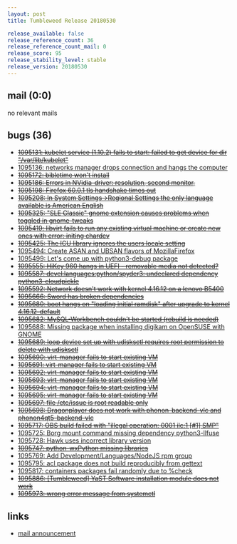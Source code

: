 ```yaml
---
layout: post
title: Tumbleweed Release 20180530

release_available: false
release_reference_count: 36
release_reference_count_mail: 0
release_score: 95
release_stability_level: stable
release_version: 20180530
---
```


## mail (0:0)

no relevant mails

## bugs (36)

<!--more-->

- ~~[1095131: kubelet service (1.10.2) fails to start: failed to get device for dir "/var/lib/kubelet"](https://bugzilla.opensuse.org/show_bug.cgi?id=1095131)~~
- [1095136: networks manager drops connection and hangs the computer](https://bugzilla.opensuse.org/show_bug.cgi?id=1095136)
- ~~[1095172: bibletime won't install](https://bugzilla.opensuse.org/show_bug.cgi?id=1095172)~~
- ~~[1095186: Errors in NVidia-driver: resolution, second monitor,](https://bugzilla.opensuse.org/show_bug.cgi?id=1095186)~~
- ~~[1095198: Firefox 60.0.1 tls handshake times out](https://bugzilla.opensuse.org/show_bug.cgi?id=1095198)~~
- ~~[1095208: In System Settings->Regional Settings the only language available is American English](https://bugzilla.opensuse.org/show_bug.cgi?id=1095208)~~
- ~~[1095325: "SLE Classic" gnome extension causes problems when toggled in gnome-tweaks](https://bugzilla.opensuse.org/show_bug.cgi?id=1095325)~~
- ~~[1095419: libvirt fails to run any existing virtual machine or create new ones with error: initing chardev](https://bugzilla.opensuse.org/show_bug.cgi?id=1095419)~~
- ~~[1095425: The ICU library ignores the users locale setting](https://bugzilla.opensuse.org/show_bug.cgi?id=1095425)~~
- [1095494: Create ASAN and UBSAN flavors of MozillaFirefox](https://bugzilla.opensuse.org/show_bug.cgi?id=1095494)
- [1095499: Let's come up with python3-debug package](https://bugzilla.opensuse.org/show_bug.cgi?id=1095499)
- ~~[1095555: HiKey 960 hangs in UEFI - removable media not detected?](https://bugzilla.opensuse.org/show_bug.cgi?id=1095555)~~
- ~~[1095587: devel:languages:python/spyder3: undeclared dependency python3-cloudpickle](https://bugzilla.opensuse.org/show_bug.cgi?id=1095587)~~
- ~~[1095592: Network doesn't work with kernel 4.16.12 on a lenovo B5400](https://bugzilla.opensuse.org/show_bug.cgi?id=1095592)~~
- ~~[1095666: Sword has broken dependencies](https://bugzilla.opensuse.org/show_bug.cgi?id=1095666)~~
- ~~[1095680: boot hangs on "loading initial ramdisk" after upgrade to kernel 4.16.12-default](https://bugzilla.opensuse.org/show_bug.cgi?id=1095680)~~
- ~~[1095682: MySQL-Workbench couldn't be started (rebuild is needed)](https://bugzilla.opensuse.org/show_bug.cgi?id=1095682)~~
- [1095688: Missing package when installing digikam on OpenSUSE with GNOME](https://bugzilla.opensuse.org/show_bug.cgi?id=1095688)
- ~~[1095689: loop device set up with udisksctl requires root permission to delete with udisksctl](https://bugzilla.opensuse.org/show_bug.cgi?id=1095689)~~
- ~~[1095690: virt-manager fails to start existing VM](https://bugzilla.opensuse.org/show_bug.cgi?id=1095690)~~
- ~~[1095691: virt-manager fails to start existing VM](https://bugzilla.opensuse.org/show_bug.cgi?id=1095691)~~
- ~~[1095692: virt-manager fails to start existing VM](https://bugzilla.opensuse.org/show_bug.cgi?id=1095692)~~
- ~~[1095693: virt-manager fails to start existing VM](https://bugzilla.opensuse.org/show_bug.cgi?id=1095693)~~
- ~~[1095694: virt-manager fails to start existing VM](https://bugzilla.opensuse.org/show_bug.cgi?id=1095694)~~
- ~~[1095695: virt-manager fails to start existing VM](https://bugzilla.opensuse.org/show_bug.cgi?id=1095695)~~
- ~~[1095697: file /etc/issue is root readable only](https://bugzilla.opensuse.org/show_bug.cgi?id=1095697)~~
- ~~[1095698: Dragonplayer does not work with phonon-backend-vlc and phonon4qt5-backend-vlc](https://bugzilla.opensuse.org/show_bug.cgi?id=1095698)~~
- ~~[1095717: OBS build failed with "illegal operation: 0001 ilc:1 \[#1\] SMP"](https://bugzilla.opensuse.org/show_bug.cgi?id=1095717)~~
- [1095725: Borg mount command missing dependency python3-llfuse](https://bugzilla.opensuse.org/show_bug.cgi?id=1095725)
- [1095728: Hawk uses incorrect library version](https://bugzilla.opensuse.org/show_bug.cgi?id=1095728)
- ~~[1095747: python-wxPython missing libraries](https://bugzilla.opensuse.org/show_bug.cgi?id=1095747)~~
- [1095769: Add Development/Languages/NodeJS rpm group](https://bugzilla.opensuse.org/show_bug.cgi?id=1095769)
- [1095795: acl package does not build reproducibly from gettext](https://bugzilla.opensuse.org/show_bug.cgi?id=1095795)
- [1095817: containers packages fail randomly due to %check](https://bugzilla.opensuse.org/show_bug.cgi?id=1095817)
- ~~[1095886: \[Tumbleweed\] YaST Software installation module does not work](https://bugzilla.opensuse.org/show_bug.cgi?id=1095886)~~
- ~~[1095973: wrong error message from systemctl](https://bugzilla.opensuse.org/show_bug.cgi?id=1095973)~~



## links

- [mail announcement](https://lists.opensuse.org/opensuse-factory/2018-05/msg00535.html)
